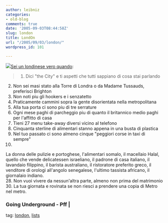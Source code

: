 ```yaml
---
author: leibniz
categories:
- old-blog
comments: true
date: '2005-09-03T08:44:58Z'
slug: london
title: LondOn
url: "/2005/09/03/london/"
wordpress_id: 101

---
```

![](http://www.pff.org/weblog/mindthegap1.jpg)[Sei un londinese vero quando](http://london-underground.blogspot.com/2005_09_01_london-underground_archive.html#112570750906545522):  


> 1. Dici "the City" e ti aspetti che tutti sappiano di cosa stai parlando  
2. Non sei masi stato alla Torre di Londra o da Madame Tussauds, preferisci Brighton  
4. Non noti piu gli hookers e i senzatetto  
5. Praticamente cammini sopra la gente disorientata nella metropolitana  
8. Alla tua porta ci sono piu di tre serrature  
15. Ogni mese paghi di parcheggio piu di quanto il britannico medio paghi per l'affitto di casa  
18. Tieni 27 menu take-away diversi vicino al telefono  
22. Cinquanta sterline di alimentari stanno appena in una busta di plastica  
23. Nel tuo passato ci sono almeno cinque "peggiori corse in taxi di sempre"  
27.
La donna delle pulizie e portoghese, l'alimentari somalo, il macellaio
Halal, quello che vende delicatessen israeliano, il padrone di casa
italiano, il lavandaio filippino, il barista australiano, il
ristoratore preferito greco, il venditore di orologi all'angolo
senegalese, l'ultimo tassista africano, il giornalaio indiano.  
28. Non vuoi vivere da nessun'altra parte, almeno non prima del matrimonio  
30. La tua giornata e rovinata se non riesci a prendere una copia di Metro nel metro.




### Going Underground - Pff |
tag: [london](http://www.technorati.com/tags/london), [lists](http://www.technorati.com/tags/lists)

  
  


